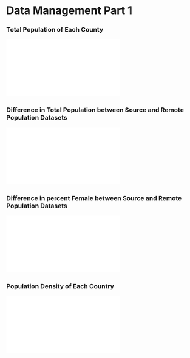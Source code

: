 # Data Management Part 1

### Total Population of Each County
![](population.pdf)

### Difference in Total Population between Source and Remote Population Datasets
![](population_diff.pdf)

### Difference in percent Female between Source and Remote Population Datasets
![](pfemale_diff.pdf)

### Population Density of Each Country
![](density.pdf)
